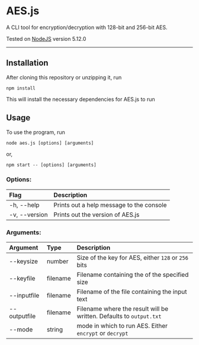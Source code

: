 
AES.js
======

A CLI tool for encryption/decryption with 128-bit and 256-bit AES.

Tested on [NodeJS](https://nodejs.org/en/) version 5.12.0

---

## Installation

After cloning this repository or unzipping it, run

```
npm install
```

This will install the necessary dependencies for AES.js to run

## Usage

To use the program, run

```
node aes.js [options] [arguments]
```

or,

```
npm start -- [options] [arguments]
```

### Options:

| Flag | Description |
|:---|:---|
| -h, --help | Prints out a help message to the console |
| -v, --version | Prints out the version of AES.js |

### Arguments:

| Argument | Type | Description |
|:---|:---|:---|
| --keysize | number | Size of the key for AES, either `128` or `256` bits |
| --keyfile | filename | Filename containing the of the specified size |
| --inputfile | filename | Filename of the file containing the input text |
| --outputfile | filename | Filename where the result will be written. Defaults to `output.txt` |
| --mode | string | mode in which to run AES. Either `encrypt` or `decrypt` |